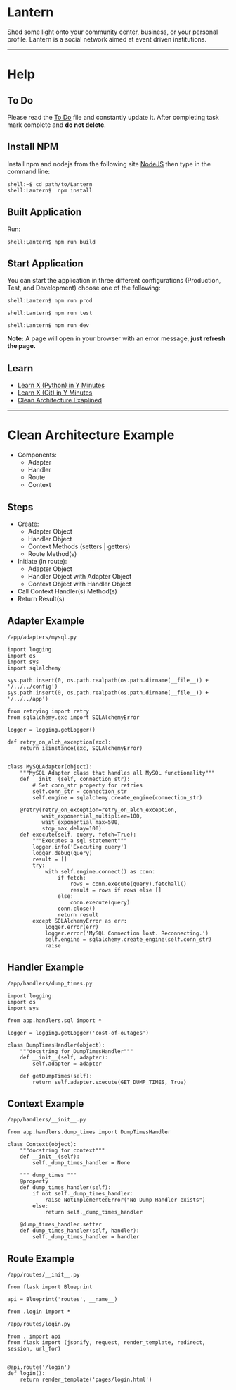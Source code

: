 # Lantern
Shed some light onto your community center, business, or your personal profile. Lantern is a social network aimed at event driven institutions.

- - - -

# Help

## To Do ##

Please read the [To Do](https://github.com/abubakir1997/Lantern/blob/master/TODO.md) file and constantly update it. After completing task mark complete and **do not delete**.

## Install NPM ##

Install npm and nodejs from the following site <a href="https://nodejs.org/en/" target="_blank">NodeJS</a> then type in the command line:
```
shell:~$ cd path/to/Lantern
shell:Lantern$  npm install
```

## Built Application ##

Run:

```
shell:Lantern$ npm run build
```


## Start Application ##

You can start the application in three different configurations (Production, Test, and Development) choose one of the following:

```
shell:Lantern$ npm run prod
```
```
shell:Lantern$ npm run test
```
```
shell:Lantern$ npm run dev
```

**Note:** A page will open in your browser with an error message, **just refresh the page.**

## Learn ##
- [Learn X (Python) in Y Minutes](https://learnxinyminutes.com/docs/python/)
- [Learn X (Git) in Y Minutes](https://learnxinyminutes.com/docs/git/)
- [Clean Architecture Exaplined](https://subvisual.co/blog/posts/20-clean-architecture/)

- - - -

# Clean Architecture Example
- Components:
	- Adapter
	- Handler
	- Route
	- Context

## Steps ##
- Create:
	- Adapter Object
	- Handler Object
	- Context Methods (setters | getters)
	- Route Method(s)
- Initiate (in route):
	- Adapter Object
	- Handler Object with Adapter Object
	- Context Object with Handler Object
- Call Context Handler(s) Method(s)
- Return Result(s)

## Adapter Example ##
```/app/adapters/mysql.py```

```
import logging
import os
import sys
import sqlalchemy
 
sys.path.insert(0, os.path.realpath(os.path.dirname(__file__)) + '/../../config')
sys.path.insert(0, os.path.realpath(os.path.dirname(__file__)) + '/../../app')

from retrying import retry
from sqlalchemy.exc import SQLAlchemyError

logger = logging.getLogger()

def retry_on_alch_exception(exc):
    return isinstance(exc, SQLAlchemyError)


class MySQLAdapter(object):
    """MySQL Adapter class that handles all MySQL functionality"""
    def __init__(self, connection_str):
        # Set conn_str property for retries
        self.conn_str = connection_str
        self.engine = sqlalchemy.create_engine(connection_str)

    @retry(retry_on_exception=retry_on_alch_exception,
           wait_exponential_multiplier=100,
           wait_exponential_max=500, 
           stop_max_delay=100)
    def execute(self, query, fetch=True):
        """Executes a sql statement"""
        logger.info('Executing query')
        logger.debug(query)
        result = []
        try:
            with self.engine.connect() as conn:
                if fetch:
                    rows = conn.execute(query).fetchall()
                    result = rows if rows else []
                else:
                    conn.execute(query)
                conn.close()
                return result
        except SQLAlchemyError as err:
            logger.error(err)
            logger.error('MySQL Connection lost. Reconnecting.')
            self.engine = sqlalchemy.create_engine(self.conn_str)
            raise
```

## Handler Example ##
```/app/handlers/dump_times.py```

```
import logging
import os
import sys

from app.handlers.sql import *

logger = logging.getLogger('cost-of-outages')

class DumpTimesHandler(object):
	"""docstring for DumpTimesHandler"""
	def __init__(self, adapter):
		self.adapter = adapter

	def getDumpTimes(self):
		return self.adapter.execute(GET_DUMP_TIMES, True)
```

## Context Example ##
```/app/handlers/__init__.py```

```
from app.handlers.dump_times import DumpTimesHandler

class Context(object):
	"""docstring for context"""
	def __init__(self):
		self._dump_times_handler = None
		
	""" dump_times """
	@property
	def dump_times_handler(self):
		if not self._dump_times_handler:
			raise NotImplementedError("No Dump Handler exists")
		else:
			return self._dump_times_handler

	@dump_times_handler.setter
	def dump_times_handler(self, handler):
		self._dump_times_handler = handler
```

## Route Example ##
```/app/routes/__init__.py```

```
from flask import Blueprint

api = Blueprint('routes', __name__)

from .login import *
```

```/app/routes/login.py```

```
from . import api
from flask import (jsonify, request, render_template, redirect, session, url_for)


@api.route('/login')
def login():
	return render_template('pages/login.html')
```